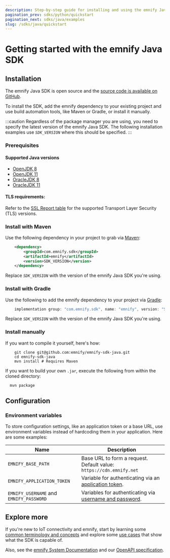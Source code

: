 ```yaml
---
description: Step-by-step guide for installing and using the emnify Java SDK
pagination_prev: sdks/python/quickstart
pagination_next: sdks/java/examples
slug: /sdks/java/quickstart
---
```


# Getting started with the emnify Java SDK

## Installation

The emnify Java SDK is open source and the [source code is available on GitHub](https://github.com/EMnify/emnify-sdk-java).

To install the SDK, add the emnify dependency to your existing project and use build automation tools, like Maven or Gradle, or install it manually.

:::caution
Regardless of the package manager you are using, you need to specify the latest version of the emnify Java SDK.
The following installation examples use *`SDK_VERSION`* where this should be specified.
:::


### Prerequisites

#### Supported Java versions

- [OpenJDK 8](https://openjdk.org/projects/jdk8/)
- [OpenJDK 11](https://openjdk.org/projects/jdk/11/)
- [OracleJDK 8](https://www.oracle.com/java/technologies/downloads/#java8)
- [OracleJDK 11](https://www.oracle.com/java/technologies/downloads/#java11)

#### TLS requirements:
Refer to the [SSL Report table](https://www.ssllabs.com/ssltest/analyze.html?d=cdn.emnify.net&latest) for the supported Transport Layer Security (TLS) versions.


### Install with Maven

Use the following dependency in your project to grab via [Maven](https://maven.apache.org/download.cgi):
```xml
    <dependency>
        <groupId>com.emnify.sdk</groupId>
        <artifactId>emnify</artifactId>
        <version>SDK_VERSION</version>
    </dependency>
```

Replace *`SDK_VERSION`* with the version of the emnify Java SDK you're using.

### Install with Gradle

Use the following to add the emnify dependency to your project via [Gradle](https://gradle.org/install/):
```gradle
    implementation group: "com.emnify.sdk", name: "emnify", version: "SDK_VERSION"
```

Replace *`SDK_VERSION`* with the version of the emnify Java SDK you're using.

### Install manually

If you want to compile it yourself, here's how:

```shell
    git clone git@github.com:emnify/emnify-sdk-java.git
    cd emnify-sdk-java
    mvn install # Requires Maven
```

If you want to build your own `.jar`, execute the following from within the cloned directory:

```shell
  mvn package
```

## Configuration

### Environment variables

To store configuration settings, like an application token or a base URL, use environment variables instead of hardcoding them in your application.
Here are some examples:

| Name               | Description                                                              |
|--------------------|--------------------------------------------------------------------------|
| `EMNIFY_BASE_PATH` | Base URL to form a request. Default value:  `https://cdn.emnify.net` |
| `EMNIFY_APPLICATION_TOKEN`  | Variable for authenticating via an [application token](/rest/authentication#authenticate-with-an-application-token). |
| `EMNIFY_USERNAME` and `EMNIFY_PASSWORD` | Variables for authenticating via [username and password](/rest/authentication#authenticate-with-user-credentials). |


## Explore more 

If you're new to IoT connectivity and emnify, start by learning some [common terminology and concepts](/sdks/concepts) and explore some [use cases](/sdks/java/examples) that show what the SDK is capable of. 

Also, see the [emnify System Documentation](https://cdn.emnify.net/api/doc/index.html) and our [OpenAPI specification](https://cdn.emnify.net/api/doc/swagger.html).
